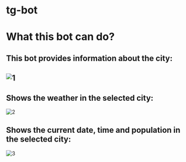 # tg-bot

# What this bot can do?

## This bot provides information about the city:

## ![1](https://user-images.githubusercontent.com/85609406/148687684-e817dcd4-ff32-415a-9244-4e4372726e41.png)



## Shows the weather in the selected city:

![2](https://user-images.githubusercontent.com/85609406/148687748-1e1929e0-1d9d-4160-8ac7-fa7c1f7fd142.png)

    

## Shows the current date, time and population in the selected city:

 ![3](https://user-images.githubusercontent.com/85609406/148687758-153a73bf-4580-4818-a90e-8103e4e67645.png)

